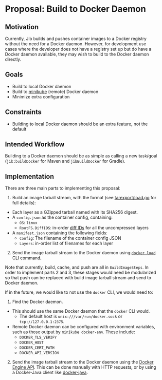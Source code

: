 # Proposal: Build to Docker Daemon

## Motivation

Currently, Jib builds and pushes container images to a Docker registry without the need for a Docker daemon. However, for development use cases where the developer does not have a registry set up but do have a Docker daemon available, they may wish to build to the Docker daemon directly.

## Goals

* Build to local Docker daemon
* Build to [minikube](https://github.com/kubernetes/minikube) (remote) Docker daemon
* Minimize extra configuration

## Constraints

* Building to local Docker daemon should be an extra feature, not the default

## Intended Workflow

Building to a Docker daemon should be as simple as calling a new task/goal (`jib:buildDocker` for Maven and `jibBuildDocker` for Gradle).

## Implementation

There are three main parts to implementing this proposal:

1. Build an image tarball stream, with the format (see [tarexport/load.go](https://github.com/moby/moby/blob/master/image/tarexport/load.go) for full details):
  - Each layer as a GZipped tarball named with its SHA256 digest.
  - A `config.json` as the container config, containing:
    - `OS`: `linux`
    - `RootFS.DiffIDS`: in-order [diff IDs](https://github.com/opencontainers/image-spec/blob/master/config.md#layer-diffid) for all the uncompressed layers
  - A `manifest.json` containing the following fields:
    - `Config`: The filename of the container config JSON
    - `Layers`: in-order list of filenames for each layer
2. Send the image tarball stream to the Docker daemon using [`docker load`](https://docs.docker.com/engine/reference/commandline/load/) CLI command.

Note that currently, build, cache, and push are all in `BuildImageSteps`. In order to implement parts 2 and 3, these stages would need be modularized so that push can be replaced with build image tarball stream and send to Docker daemon.

If in the future, we would like to not use the `docker` CLI, we would need to:

1. Find the Docker daemon.
  - This should use the same Docker daemon that the `docker` CLI would.
    - The default host is `unix:///var/run/docker.sock` or `tcp://127.0.0.1:2375`.
  - Remote Docker daemon can be configured with environment variables, such as those output by `minikube docker-env`. These include:
    - `DOCKER_TLS_VERIFY`
    - `DOCKER_HOST`
    - `DOCKER_CERT_PATH`
    - `DOCKER_API_VERSION`
2. Send the image tarball stream to the Docker daemon using the [Docker Engine API](https://docs.docker.com/engine/api/v1.37/#operation/ImageLoad). This can be done manually with HTTP requests, or by using a Docker-Java client like [docker-java](https://github.com/docker-java/docker-java).
